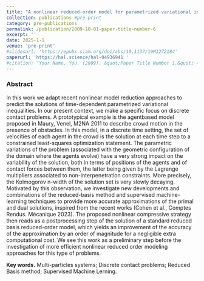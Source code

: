 ```yaml
---
title: "A nonlinear reduced-order model for parametrized variational inequalities: application to crowd motion"
collection: publications #pre-print
category: pre-publications
permalink: /publication/2009-10-01-paper-title-number-6
excerpt: ''
date: 2025-1-1
venue: 'pre-print'
#slidesurl: 'https://epubs.siam.org/doi/abs/10.1137/19M1272184'
paperurl: 'https://hal.science/hal-04936941 '
#citation: 'Your Name, You. (2009). &quot;Paper Title Number 1.&quot; <i>Journal 1</i>. 1(1).'
---
```

### Abstract <br>
In this work we adapt recent nonlinear model reduction approaches to predict the solutions of time-dependent parametrized variational inequalities. In our present context, we make a specific focus on discrete contact problems. A prototypical example is the agentbased model proposed in Maury, Venel, M2NA 2011 to describe crowd motion in the presence of obstacles. In this model, in a discrete time setting, the set of velocities of each agent in the crowd is the solution at each time step to a constrained least-squares optimization statement. The parametric variations of the problem (associated with the geometric configuration of the domain where the agents evolve) have a very strong impact on the variability of the solution, both in terms of positions of the agents and of contact forces between them, the latter being given by the Lagrange multipliers associated to non-interpenetration constraints. More precisely, the Kolmogorov n-width of the solution set is very slowly decaying. Motivated by this observation, we investigate new developments and combinations of the reduced-basis method and supervised machine-learning techniques to provide more accurate approximations of the primal and dual solutions, inspired from the recent works (Cohen et al., Comptes Rendus. Mécanique 2023). The proposed nonlinear compressive strategy then reads as a postprocessing step of the solution of a standard reduced basis reduced-order model, which yields an improvement of the accuracy of the approximation by an order of magnitude for a negligible extra computational cost. We see this work as a preliminary step before the investigation of more efficient nonlinear reduced order modeling approaches for this type of problems. 

**Key words.** Multi-particles systems; Discrete contact problems; Reduced Basis method; Supervised Machine Lerning.

